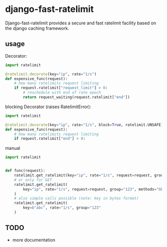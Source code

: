 # django-fast-ratelimit


Django-fast-ratelimit provides a secure and fast ratelimit facility based on the django caching framework.


## usage


Decorator:

```` python
import ratelimit

@ratelimit.decorate(key="ip", rate="1/s")
def expensive_func(request):
    # how many ratelimits request limiting
    if request.ratelimit["request_limit"] > 0:
        # reschedule with end of rate epoch
        return request_waiting(request.ratelimit["end"])

````

blocking Decorator (raises RatelimitError):

```` python
import ratelimit

@ratelimit.decorate(key="ip", rate="1/s", block=True, ratelimit.UNSAFE)
def expensive_func(request):
    # how many ratelimits request limiting
    if request.ratelimit["end"] > 0:

````


manual
```` python
import ratelimit


def func(request):
    ratelimit.get_ratelimit(key="ip", rate="1/s", request=request, group="123")
    # or only for GET
    ratelimit.get_ratelimit(
        key="ip", rate="1/s", request=request, group="123", methods="GET"
    )
    # also simple calls possible (note: key in bytes format)
    ratelimit.get_ratelimit(
        key=b"abc", rate="1/s", group="123"
    )

````




## TODO

* more documentation

